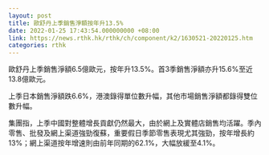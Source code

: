 ```yaml
---
layout: post
title: 歐舒丹上季銷售淨額按年升13.5%
date: 2022-01-25 17:43:54.000000000 +08:00
link: https://news.rthk.hk/rthk/ch/component/k2/1630521-20220125.htm
categories: rthk
---
```


歐舒丹上季銷售淨額6.5億歐元，按年升13.5%。首3季銷售淨額亦升15.6%至近13.8億歐元。

上季日本銷售淨額跌6.6%，港澳錄得單位數升幅，其他市場銷售淨額都錄得雙位數升幅。

集團指，上季中國對整體增長貢獻仍然最大，由於網上及實體店銷售均活躍。季內零售、批發及網上渠道強勁復蘇，重要假日季節零售表現尤其強勁，按年增長約13%；網上渠道按年增速則由前年同期的62.1%，大幅放緩至4.1%。
